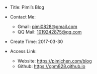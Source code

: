 * Title: Pimi’s Blog

* Contact Me: 
  - Gmail: pimi0828@gmail.com
  - QQ Mail: 1019242875@qq.com

* Create Time: 2017-03-30

* Access Link: 
  - Website: https://pimichen.com/blog
  - Github: https://cpm828.github.io
